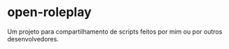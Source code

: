 # open-roleplay
Um projeto para compartilhamento de scripts feitos por mim ou por outros desenvolvedores.
